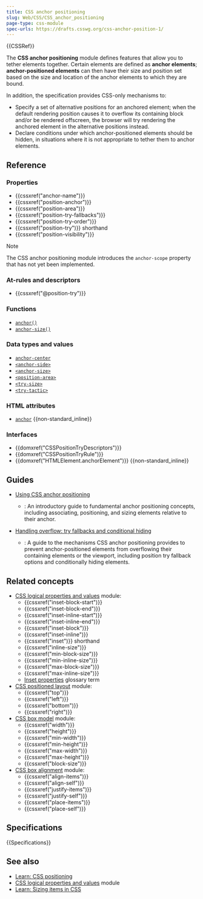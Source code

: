 ```yaml
---
title: CSS anchor positioning
slug: Web/CSS/CSS_anchor_positioning
page-type: css-module
spec-urls: https://drafts.csswg.org/css-anchor-position-1/
---
```


{{CSSRef}}

The **CSS anchor positioning** module defines features that allow you to tether elements together. Certain elements are defined as **anchor elements**; **anchor-positioned elements** can then have their size and position set based on the size and location of the anchor elements to which they are bound.

In addition, the specification provides CSS-only mechanisms to:

- Specify a set of alternative positions for an anchored element; when the default rendering position causes it to overflow its containing block and/or be rendered offscreen, the browser will try rendering the anchored element in the alternative positions instead.
- Declare conditions under which anchor-positioned elements should be hidden, in situations where it is not appropriate to tether them to anchor elements.

## Reference

### Properties

- {{cssxref("anchor-name")}}
- {{cssxref("position-anchor")}}
- {{cssxref("position-area")}}
- {{cssxref("position-try-fallbacks")}}
- {{cssxref("position-try-order")}}
- {{cssxref("position-try")}} shorthand
- {{cssxref("position-visibility")}}

> [!NOTE]
> The CSS anchor positioning module introduces the `anchor-scope` property that has not yet been implemented.

### At-rules and descriptors

- {{cssxref("@position-try")}}

### Functions

- [`anchor()`](/en-US/docs/Web/CSS/anchor)
- [`anchor-size()`](/en-US/docs/Web/CSS/anchor-size)

### Data types and values

- [`anchor-center`](/en-US/docs/Web/CSS/CSS_anchor_positioning/Using#centering_on_the_anchor_using_anchor-center)
- [`<anchor-side>`](/en-US/docs/Web/CSS/anchor#anchor-side)
- [`<anchor-size>`](/en-US/docs/Web/CSS/anchor-size#anchor-size)
- [`<position-area>`](/en-US/docs/Web/CSS/position-area_value)
- [`<try-size>`](/en-US/docs/Web/CSS/position-try-order#try-size)
- [`<try-tactic>`](/en-US/docs/Web/CSS/position-try-fallbacks#try-tactic)

### HTML attributes

- [`anchor`](/en-US/docs/Web/HTML/Global_attributes/anchor) {{non-standard_inline}}

### Interfaces

- {{domxref("CSSPositionTryDescriptors")}}
- {{domxref("CSSPositionTryRule")}}
- {{domxref("HTMLElement.anchorElement")}} {{non-standard_inline}}

## Guides

- [Using CSS anchor positioning](/en-US/docs/Web/CSS/CSS_anchor_positioning/Using)

  - : An introductory guide to fundamental anchor positioning concepts, including associating, positioning, and sizing elements relative to their anchor.

- [Handling overflow: try fallbacks and conditional hiding](/en-US/docs/Web/CSS/CSS_anchor_positioning/Try_options_hiding)

  - : A guide to the mechanisms CSS anchor positioning provides to prevent anchor-positioned elements from overflowing their containing elements or the viewport, including position try fallback options and conditionally hiding elements.

## Related concepts

- [CSS logical properties and values](/en-US/docs/Web/CSS/CSS_logical_properties_and_values) module:
  - {{cssxref("inset-block-start")}}
  - {{cssxref("inset-block-end")}}
  - {{cssxref("inset-inline-start")}}
  - {{cssxref("inset-inline-end")}}
  - {{cssxref("inset-block")}}
  - {{cssxref("inset-inline")}}
  - {{cssxref("inset")}} shorthand
  - {{cssxref("inline-size")}}
  - {{cssxref("min-block-size")}}
  - {{cssxref("min-inline-size")}}
  - {{cssxref("max-block-size")}}
  - {{cssxref("max-inline-size")}}
  - [Inset properties](/en-US/docs/Glossary/Inset_properties) glossary term
- [CSS positioned layout](/en-US/docs/Web/CSS/CSS_positioned_layout) module:
  - {{cssxref("top")}}
  - {{cssxref("left")}}
  - {{cssxref("bottom")}}
  - {{cssxref("right")}}
- [CSS box model](/en-US/docs/Web/CSS/CSS_box_model) module:
  - {{cssxref("width")}}
  - {{cssxref("height")}}
  - {{cssxref("min-width")}}
  - {{cssxref("min-height")}}
  - {{cssxref("max-width")}}
  - {{cssxref("max-height")}}
  - {{cssxref("block-size")}}
- [CSS box alignment](/en-US/docs/Web/CSS/CSS_box_alignment) module:
  - {{cssxref("align-items")}}
  - {{cssxref("align-self")}}
  - {{cssxref("justify-items")}}
  - {{cssxref("justify-self")}}
  - {{cssxref("place-items")}}
  - {{cssxref("place-self")}}

## Specifications

{{Specifications}}

## See also

- [Learn: CSS positioning](/en-US/docs/Learn/CSS/CSS_layout/Positioning)
- [CSS logical properties and values](/en-US/docs/Web/CSS/CSS_logical_properties_and_values) module
- [Learn: Sizing items in CSS](/en-US/docs/Learn_web_development/Core/Styling_basics/Sizing)
